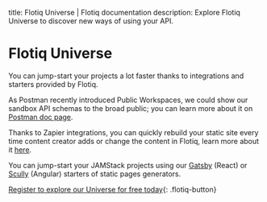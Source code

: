 title: Flotiq Universe | Flotiq documentation
description: Explore Flotiq Universe to discover new ways of using your API.

# Flotiq Universe

You can jump-start your projects a lot faster thanks to integrations and starters provided by Flotiq.

As Postman recently introduced Public Workspaces, we could show our sandbox API schemas to the broad public; you can learn more about it on [Postman doc page](postman.md).

Thanks to Zapier integrations, you can quickly rebuild your static site every time content creator adds or change the content in Flotiq, learn more about it [here](zapier.md).

You can jump-start your JAMStack projects using our [Gatsby](gatsby.md) (React) or [Scully](scully.md) (Angular) starters of static pages generators.


[Register to explore our Universe for free today](https://editor.flotiq.com/register.html){: .flotiq-button}
